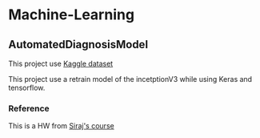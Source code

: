 # Machine-Learning

## AutomatedDiagnosisModel

This project use [Kaggle dataset](https://www.kaggle.com/paultimothymooney/chest-xray-pneumonia/downloads/chest-xray-pneumonia.zip/2)

This project use a retrain model of the incetptionV3 while using Keras and tensorflow.
### Reference
This is a HW from [Siraj's course](https://www.machinelearningcourse.io/users/sign_in)
